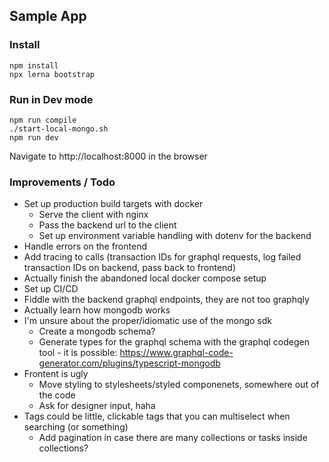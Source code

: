 ## Sample App

### Install
```
npm install
npx lerna bootstrap
```

### Run in Dev mode
```
npm run compile
./start-local-mongo.sh
npm run dev
```
Navigate to http://localhost:8000 in the browser

### Improvements / Todo
* Set up production build targets with docker
  * Serve the client with nginx
  * Pass the backend url to the client
  * Set up environment variable handling with dotenv for the backend
* Handle errors on the frontend
* Add tracing to calls (transaction IDs for graphql requests, log failed transaction IDs on backend, pass back to frontend)
* Actually finish the abandoned local docker compose setup
* Set up CI/CD
* Fiddle with the backend graphql endpoints, they are not too graphqly
* Actually learn how mongodb works
* I'm unsure about the proper/idiomatic use of the mongo sdk
  * Create a mongodb schema?
  * Generate types for the graphql schema with the graphql codegen tool - it is possible: https://www.graphql-code-generator.com/plugins/typescript-mongodb
* Frontent is ugly
  * Move styling to stylesheets/styled componenets, somewhere out of the code
  * Ask for designer input, haha
* Tags could be little, clickable tags that you can multiselect when searching (or something)
  * Add pagination in case there are many collections or tasks inside collections?

